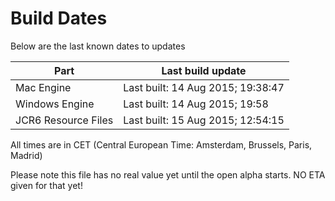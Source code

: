 # Build Dates

Below are the last known dates to updates

Part | Last build update
-----|-----
Mac Engine | Last built: 14 Aug 2015; 19:38:47
Windows Engine | Last built: 14 Aug 2015; 19:58
JCR6 Resource Files | Last built: 15 Aug 2015; 12:54:15
All times are in CET (Central European Time: Amsterdam, Brussels, Paris, Madrid)


Please note this file has no real value yet until the open alpha starts. NO ETA given for that yet!
